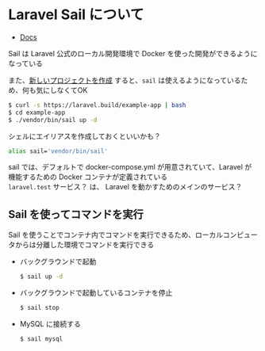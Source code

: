 # Laravel Sail について

* [Docs](https://laravel.com/docs/8.x/sail)

Sail は Laravel 公式のローカル開発環境で Docker を使った開発ができるようになっている

また、[新しいプロジェクトを作成](https://laravel.com/docs/8.x/installation#getting-started-on-linux) すると、`sail` は使えるようになっているため、何も気にしなくてOK
```sh
$ curl -s https://laravel.build/example-app | bash
$ cd example-app
$ ./vendor/bin/sail up -d
```

シェルにエイリアスを作成しておくといいかも？

 ```sh
alias sail='vendor/bin/sail'
 ``` 

sail では、デフォルトで docker-compose.yml が用意されていて、Laravel が機能するための Docker コンテナが定義されている  
`laravel.test` サービス？ は、 Laravel を動かすためのメインのサービス？

## Sail を使ってコマンドを実行

Sail を使うことでコンテナ内でコマンドを実行できるため、ローカルコンピュータからは分離した環境でコマンドを実行できる

* バックグラウンドで起動
    ```sh
    $ sail up -d
    ```

* バックグラウンドで起動しているコンテナを停止
 	```sh
    $ sail stop
    ```

* MySQL に接続する
    ```sh
    $ sail mysql
    ```

